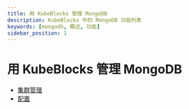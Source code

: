 ```yaml
---
title: 用 KubeBlocks 管理 MongoDB
description: KubeBlocks 中的 MongoDB 功能列表
keywords: [mongodb, 概述, 功能]
sidebar_position: 1
---
```


# 用 KubeBlocks 管理 MongoDB

* [集群管理](./../kubeblocks-for-mongodb/cluster-management/create-and-connect-to-a-mongodb-cluster.md)
* [配置](./../kubeblocks-for-mongodb/configuration/configure-cluster-parameters.md)
